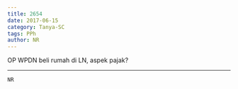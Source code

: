 ```yaml
---
title: 2654
date: 2017-06-15
category: Tanya-SC
tags: PPh
author: NR
---
```


OP WPDN beli rumah di LN, aspek pajak?

---



`NR`
